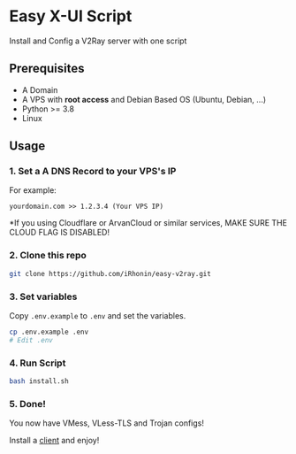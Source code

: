 # Easy X-UI Script

Install and Config a V2Ray server with one script

## Prerequisites

- A Domain
- A VPS with **root access** and Debian Based OS (Ubuntu, Debian, ...)
- Python >= 3.8
- Linux

## Usage

### 1. Set a A DNS Record to your VPS's IP

For example:

`yourdomain.com >> 1.2.3.4 (Your VPS IP)`

\*If you using Cloudflare or ArvanCloud or similar services, MAKE SURE THE CLOUD FLAG IS DISABLED!

### 2. Clone this repo

```bash
git clone https://github.com/iRhonin/easy-v2ray.git
```

### 3. Set variables

Copy `.env.example` to `.env` and set the variables.

```bash
cp .env.example .env
# Edit .env
```

### 4. Run Script

```bash
bash install.sh
```

### 5. Done!

You now have VMess, VLess-TLS and Trojan configs!

Install a [client](https://github.com/XTLS/Xray-core#gui-clients) and enjoy!

